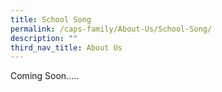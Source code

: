 ```yaml
---
title: School Song
permalink: /caps-family/About-Us/School-Song/
description: ""
third_nav_title: About Us
---
```

Coming Soon.....